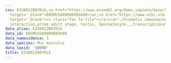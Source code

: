 ```yaml
---
csv: E330012B07Rik,<a href="https://www.ensembl.org/Homo_sapiens/Gene/Summary?db=core;g=ENSMUSG00000085600"
  target="_blank">ENSMUSG00000085600</a>,<a href="https://www.ncbi.nlm.nih.gov/pubmed/25450459"
  target="_blank"><i class="fas fa-file"></i></a>",chromatin immunoprecipitation assay,direct
  interaction,prime adult stage, testis, Spermatocyte,,,transcriptional regulation,
data_alias: E330012B07Rik
data_id: ENSMUSG00000085600
data_numevidence: 1
data_species: Mus musculus
data_taxid: '10090'
title: E330012B07Rik
---
```


